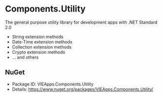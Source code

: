 # Components.Utility
The general purpose utility library for development apps with .NET Standard 2.0
- String extension methods
- Date-Time extension methods
- Collection extension methods
- Crypto extension methods
- ... and others

## NuGet
- Package ID: VIEApps.Components.Utility
- Details: https://www.nuget.org/packages/VIEApps.Components.Utility/